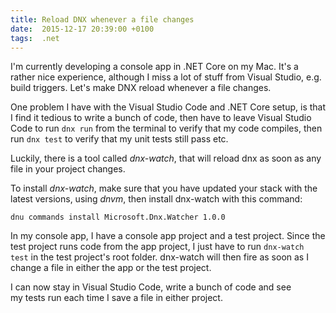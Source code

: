 ```yaml
---
title: Reload DNX whenever a file changes
date:  2015-12-17 20:39:00 +0100
tags:  .net
---
```


I'm currently developing a console app in .NET Core on my Mac. It's a rather nice
experience, although I miss a lot of stuff from Visual Studio, e.g. build triggers.
Let's make DNX reload whenever a file changes.

One problem I have with the Visual Studio Code and .NET Core setup, is that I find 
it tedious to write a bunch of code, then have to leave Visual Studio Code to run 
`dnx run` from the terminal to verify that my code compiles, then run `dnx test` to 
verify that my unit tests still pass etc.

Luckily, there is a tool called *dnx-watch*, that will reload dnx as soon as any
file in your project changes.

To install *dnx-watch*, make sure that you have updated your stack with the latest
versions, using *dnvm*, then install dnx-watch with this command:

```
dnu commands install Microsoft.Dnx.Watcher 1.0.0
```

In my console app, I have a console app project and a test project. Since the test
project runs code from the app project, I just have to run `dnx-watch test` in the
test project's root folder. dnx-watch will then fire as soon as I change a file in
either the app or the test project.

I can now stay in Visual Studio Code, write a bunch of code and see my tests run
each time I save a file in either project.